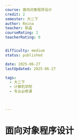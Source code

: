 ```yaml
---
course: 面向对象程序设计
credit: 2
semester: 大二下
author: Reina
teacher: 耿晶
courseRating: 2
teacherRating: 0


difficulty: medium
status: published

date: 2025-06-27
lastUpdated: 2025-06-27

tags: 
  - 大二下
  - 计算机学院
  - 专业必修课
  


---
```



# 面向对象程序设计
